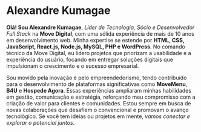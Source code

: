 # Alexandre Kumagae 

**Olá! Sou Alexandre Kumagae**, *Líder de Tecnologia, Sócio e Desenvolvedor Full Stack* na **Move Digital**, com uma sólida experiência de mais de 10 anos em desenvolvimento web. Minha expertise se estende por **HTML, CSS, JavaScript, React.js, Node.js, MySQL, PHP e WordPress**. No comando técnico da Move Digital, eu lidero projetos que priorizam a usabilidade e a experiência do usuário, focando em entregar soluções digitais que impulsionam o crescimento e o sucesso empresarial.

Sou movido pela inovação e pelo empreendedorismo, tendo contribuído para o desenvolvimento de plataformas significativas como **MoveMenu**, **B4U** e **Hospede Agora**. Essas experiências ampliaram minhas habilidades em gestão, comunicação e estratégia, reforçando meu compromisso com a criação de valor para clientes e comunidades. Estou sempre em busca de novas colaborações que desafiem o convencional e promovam o avanço tecnológico. Se você tem ideias ou projetos em mente, *vamos conectar e explorar o potencial juntos*.
